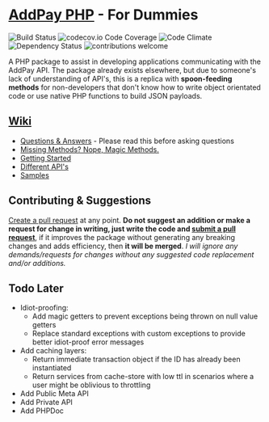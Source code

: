 # [AddPay PHP](https://github.com/stephenlake/addpay-php) - For Dummies
![Build Status](https://travis-ci.org/dwyl/esta.svg?branch=master)
![codecov.io Code Coverage](https://img.shields.io/codecov/c/github/dwyl/hapi-auth-jwt2.svg?maxAge=2592000)
![Code Climate](https://codeclimate.com/github/dwyl/esta/badges/gpa.svg)
![Dependency Status](https://david-dm.org/dwyl/esta.svg)
![contributions welcome](https://img.shields.io/badge/contributions-welcome-brightgreen.svg?style=flat)
 
A PHP package to assist in developing applications communicating with the AddPay API. The package already exists elsewhere, but due to someone's lack of understanding of API's, this is a replica with **spoon-feeding methods** for non-developers that don't know how to write object orientated code or use native PHP functions to build JSON payloads.

## [Wiki](https://github.com/stephenlake/addpay-php/wiki)
- [Questions & Answers](https://github.com/stephenlake/addpay-php/wiki/Questions-&-Answers) - Please read this before asking questions
- [Missing Methods? Nope, Magic Methods.](https://github.com/stephenlake/addpay-php/wiki/Missing-Methods%3F-Nope.)
- [Getting Started](https://github.com/stephenlake/addpay-php/wiki/Getting-Started)
- [Different API's](https://github.com/stephenlake/addpay-php/wiki/Different-API's)
- [Samples](https://github.com/stephenlake/addpay-php/wiki/Samples)

## Contributing & Suggestions
[Create a pull request](https://github.com/stephenlake/addpay-php/pulls) at any point. **Do not suggest an addition or make a request for change in writing, just write the code and [submit a pull request](https://github.com/stephenlake/addpay-php/pulls)**, if it improves the package without generating any breaking changes and adds efficiency, then **it will be merged**. _I will ignore any demands/requests for changes without any  suggested code replacement and/or additions._

## Todo Later
- Idiot-proofing:
  - Add magic getters to prevent exceptions being thrown on null value getters
  - Replace standard exceptions with custom exceptions to provide better idiot-proof error messages
- Add caching layers:
  - Return immediate transaction object if the ID has already been instantiated
  - Return services from cache-store with low ttl in scenarios where a user might be oblivious to throttling
- Add Public Meta API
- Add Private API
- Add PHPDoc


